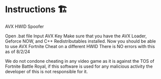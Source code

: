 # Instructions 🏗
AVX HWID Spoofer

Open .bat file
Input AVX Key
Make sure that you have the AVX Loader, Geforce NOW, and C++ Redistributables installed.
Now you should be able to use AVX Fortnite Cheat on a different HWID
There is NO errors with this as of 8/2/24

We do not condone cheating in any video game as it is against the TOS of Fortnite Battle Royal, if this software is used for any malicious activity the developer of this is not responsible for it.
